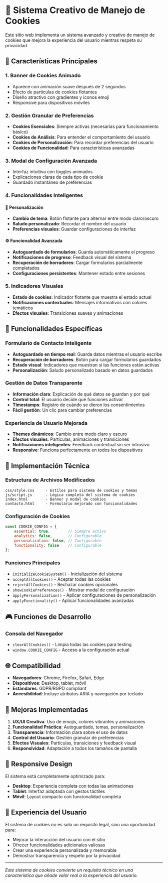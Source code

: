 # 🍪 Sistema Creativo de Manejo de Cookies

Este sitio web implementa un sistema avanzado y creativo de manejo de cookies que mejora la experiencia del usuario mientras respeta su privacidad.

## 🌟 Características Principales

### 1. **Banner de Cookies Animado**
- Aparece con animación suave después de 2 segundos
- Efecto de partículas de cookies flotantes
- Diseño atractivo con gradientes y iconos emoji
- Responsive para dispositivos móviles

### 2. **Gestión Granular de Preferencias**
- **Cookies Esenciales**: Siempre activas (necesarias para funcionamiento básico)
- **Cookies de Análisis**: Para entender el comportamiento del usuario
- **Cookies de Personalización**: Para recordar preferencias del usuario
- **Cookies de Funcionalidad**: Para características avanzadas

### 3. **Modal de Configuración Avanzada**
- Interfaz intuitiva con toggles animados
- Explicaciones claras de cada tipo de cookie
- Guardado instantáneo de preferencias

### 4. **Funcionalidades Inteligentes**

#### 🎨 **Personalización**
- **Cambio de tema**: Botón flotante para alternar entre modo claro/oscuro
- **Saludo personalizado**: Recordar el nombre del usuario
- **Preferencias visuales**: Guardar configuraciones de interfaz

#### ⚙️ **Funcionalidad Avanzada**
- **Autoguardado de formularios**: Guarda automáticamente el progreso
- **Notificaciones de progreso**: Feedback visual del sistema
- **Recuperación de borradores**: Cargar formularios parcialmente completados
- **Configuraciones persistentes**: Mantener estado entre sesiones

### 5. **Indicadores Visuales**
- **Estado de cookies**: Indicador flotante que muestra el estado actual
- **Notificaciones contextuales**: Mensajes informativos con colores temáticos
- **Efectos visuales**: Transiciones suaves y animaciones

## 🎯 Funcionalidades Específicas

### Formulario de Contacto Inteligente
- **Autoguardado en tiempo real**: Guarda datos mientras el usuario escribe
- **Recuperación de borradores**: Botón para cargar formularios guardados
- **Estado visual**: Indicadores que muestran si las funciones están activas
- **Personalización**: Saludo personalizado basado en datos guardados

### Gestión de Datos Transparente
- **Información clara**: Explicación de qué datos se guardan y por qué
- **Control total**: El usuario decide qué funciones activar
- **Timestamps**: Registro de cuándo se dieron los consentimientos
- **Fácil gestión**: Un clic para cambiar preferencias

### Experiencia de Usuario Mejorada
- **Themes dinámicos**: Cambio entre modo claro y oscuro
- **Efectos visuales**: Partículas, animaciones y transiciones
- **Notificaciones inteligentes**: Feedback contextual sin ser intrusivo
- **Responsive**: Funciona perfectamente en todos los dispositivos

## 🔧 Implementación Técnica

### Estructura de Archivos Modificados
```
css/style.css     - Estilos para sistema de cookies y temas
js/script.js      - Lógica completa del sistema de cookies
index.html        - Banner y modal de cookies
contacto.html     - Formulario mejorado con funcionalidades
```

### Configuración de Cookies
```javascript
const COOKIE_CONFIG = {
    essential: true,        // Siempre activo
    analytics: false,       // Configurable
    personalization: false, // Configurable
    functionality: false    // Configurable
};
```

### Funciones Principales
- `initializeCookieSystem()` - Inicialización del sistema
- `acceptAllCookies()` - Aceptar todas las cookies
- `rejectAllCookies()` - Rechazar cookies opcionales
- `showCookiePreferences()` - Mostrar modal de configuración
- `applyPersonalization()` - Aplicar configuraciones de personalización
- `applyFunctionality()` - Aplicar funcionalidades avanzadas

## 🎮 Funciones de Desarrollo

### Consola del Navegador
- `clearAllCookies()` - Limpia todas las cookies para testing
- `window.COOKIE_CONFIG` - Acceso a la configuración actual

## 🌐 Compatibilidad
- **Navegadores**: Chrome, Firefox, Safari, Edge
- **Dispositivos**: Desktop, tablet, móvil
- **Estándares**: GDPR/RGPD compliant
- **Accesibilidad**: Incluye atributos ARIA y navegación por teclado

## 🚀 Mejoras Implementadas

1. **UX/UI Creativa**: Uso de emojis, colores vibrantes y animaciones
2. **Funcionalidad Práctica**: Autoguardado, temas, personalización
3. **Transparencia**: Información clara sobre el uso de datos
4. **Control del Usuario**: Gestión granular de preferencias
5. **Efectos Visuales**: Partículas, transiciones y feedback visual
6. **Responsividad**: Adaptación a todos los tamaños de pantalla

## 📱 Responsive Design
El sistema está completamente optimizado para:
- **Desktop**: Experiencia completa con todas las animaciones
- **Tablet**: Interfaz adaptada con gestos táctiles
- **Móvil**: Layout compacto con funcionalidad completa

## 🎉 Experiencia del Usuario

El sistema de cookies no es solo un requisito legal, sino una oportunidad para:
- Mejorar la interacción del usuario con el sitio
- Ofrecer funcionalidades adicionales valiosas
- Crear una experiencia personalizada y memorable
- Demostrar transparencia y respeto por la privacidad

---

*Este sistema de cookies convierte un requisito técnico en una característica que añade valor real a la experiencia del usuario.*